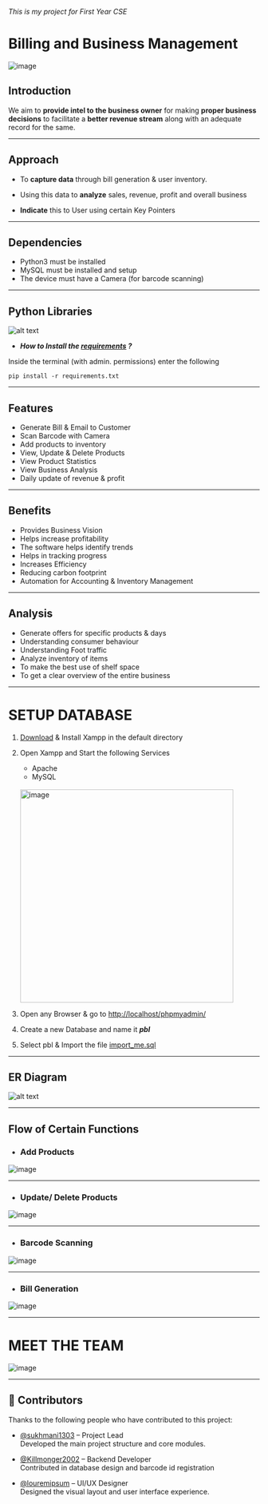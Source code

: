 *This is my project for First Year CSE*
# **Billing and Business Management**

![image](https://user-images.githubusercontent.com/101919460/177272881-aa92c71e-8272-4d7a-86f2-391f99f3a878.png)

## **Introduction**
We aim to **provide intel to the business owner** for making **proper business decisions** to facilitate a **better revenue stream** along with an adequate record for the same.
***
## **Approach**
* To **capture data** through bill generation & user inventory.

* Using this data to **analyze** sales, revenue, profit and overall business 

* **Indicate** this to User using certain Key Pointers
***
## **Dependencies**
* Python3 must be installed   
* MySQL must be installed and setup
* The device must have a Camera (for barcode scanning)
***
## **Python Libraries**
![alt text](https://user-images.githubusercontent.com/101919460/177001487-f69fe828-b887-43f5-893e-313ed2f12916.png "Py Libraries")

* **_How to Install the [requirements](https://github.com/sukhmani1303/Billing-and-Business-Management/blob/main/requirements.txt) ?_**

Inside the terminal (with admin. permissions) enter the following

```
pip install -r requirements.txt
```

***
## **Features**
* Generate Bill & Email to Customer
* Scan Barcode with Camera
* Add products to inventory
* View, Update & Delete Products
* View Product Statistics
* View Business Analysis
* Daily update of revenue & profit
***
## **Benefits**
 * Provides Business Vision
 * Helps increase profitability
 * The software helps identify trends
 * Helps in tracking progress
 * Increases Efficiency
 * Reducing carbon footprint
 * Automation for Accounting & Inventory Management  
***
## **Analysis**
* Generate offers for specific products & days   
* Understanding consumer behaviour
* Understanding Foot traffic
* Analyze inventory of items
* To make the best use of shelf space
* To get a clear overview of the entire business
***
# **SETUP DATABASE**
1. [Download]("https://www.apachefriends.org/download.html") & Install Xampp in the default directory

2. Open Xampp and Start the following Services
   * Apache
   * MySQL
   <br>
   <img width="427" alt="image" src="https://user-images.githubusercontent.com/101919460/177002963-a72068a3-9b37-4d1e-a549-3708b3524ae8.png">

3. Open any Browser & go to [http://localhost/phpmyadmin/](http://localhost/phpmyadmin/)

4. Create a new Database and name it **_pbl_**

5. Select pbl & Import the file [import_me.sql](https://github.com/sukhmani1303/Billing-and-Business-Management/blob/main/db/import_me.sql)

***
## **ER Diagram**
![alt text](https://user-images.githubusercontent.com/101919460/177001379-d8d8be10-64cf-4c79-b9c1-46a1a318c5b5.png "ER DIAGRAM")
***
## **Flow of Certain Functions**

* ### Add Products
![image](https://user-images.githubusercontent.com/101919460/177002003-0cb59467-4a9c-4056-8eb2-8f3d659744a7.png)
***

* ### Update/ Delete Products
![image](https://user-images.githubusercontent.com/101919460/177002060-4d20b414-60d6-4bfd-8fda-f01bc0359fb5.png)
***

* ### Barcode Scanning
![image](https://user-images.githubusercontent.com/101919460/177001946-2cf611dd-8eda-431a-887c-c4d7e03aab51.png)
***

* ### Bill Generation
![image](https://user-images.githubusercontent.com/101919460/177002086-86b3cac6-a4f8-481d-81b5-f11ac68658f9.png)
***

# **MEET THE TEAM**
![image](https://user-images.githubusercontent.com/101919460/177002314-2eab632d-858a-4b76-9f7f-42a7fcbe1878.png)

---

## 👥 Contributors

Thanks to the following people who have contributed to this project:

- [@sukhmani1303](https://github.com/sukhmani1303) – Project Lead  
  Developed the main project structure and core modules.

- [@Killmonger2002](https://github.com/Killmonger2002) – Backend Developer  
  Contributed in database design and barcode id registration

- [@louremipsum](https://github.com/louremipsum) – UI/UX Designer  
  Designed the visual layout and user interface experience.

